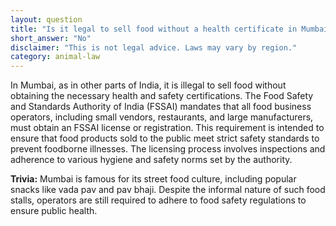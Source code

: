 ```yaml
---
layout: question
title: "Is it legal to sell food without a health certificate in Mumbai?"
short_answer: "No"
disclaimer: "This is not legal advice. Laws may vary by region."
category: animal-law
---
```

In Mumbai, as in other parts of India, it is illegal to sell food without obtaining the necessary health and safety certifications. The Food Safety and Standards Authority of India (FSSAI) mandates that all food business operators, including small vendors, restaurants, and large manufacturers, must obtain an FSSAI license or registration. This requirement is intended to ensure that food products sold to the public meet strict safety standards to prevent foodborne illnesses. The licensing process involves inspections and adherence to various hygiene and safety norms set by the authority.

**Trivia:** Mumbai is famous for its street food culture, including popular snacks like vada pav and pav bhaji. Despite the informal nature of such food stalls, operators are still required to adhere to food safety regulations to ensure public health.
